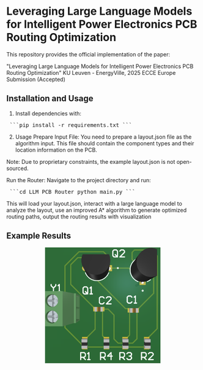 # Leveraging Large Language Models for Intelligent Power Electronics PCB Routing Optimization
This repository provides the official implementation of the paper:

"Leveraging Large Language Models for Intelligent Power Electronics PCB Routing Optimization"
KU Leuven - EnergyVille, 2025 ECCE Europe Submission (Accepted)

## Installation and Usage

1. Install dependencies with:
<pre> ```pip install -r requirements.txt ``` </pre>

2. Usage
Prepare Input File: You need to prepare a layout.json file as the algorithm input. This file should contain the component types and their location information on the PCB.

Note: Due to proprietary constraints, the example layout.json is not open-sourced.

Run the Router:
Navigate to the project directory and run:

<pre> ```cd LLM_PCB_Router python main.py ``` </pre>

This will load your layout.json, interact with a large language model to analyze the layout, use an improved A* algorithm to generate optimized routing paths, output the routing results with visualization

## Example Results
<div align="center">
  <img src="Results/3D_router_result.png" alt="3D Routing Result" style="width:60%;" />
</div>




